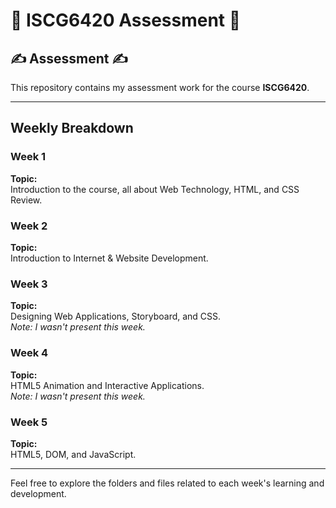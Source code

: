 # 🤖 ISCG6420 Assessment 🤖

## ✍️ Assessment ✍️
This repository contains my assessment work for the course **ISCG6420**.

---

## Weekly Breakdown

### Week 1
**Topic:**  
Introduction to the course, all about Web Technology, HTML, and CSS Review.

### Week 2
**Topic:**  
Introduction to Internet & Website Development.

### Week 3
**Topic:**  
Designing Web Applications, Storyboard, and CSS.  
*Note: I wasn't present this week.*

### Week 4
**Topic:**  
HTML5 Animation and Interactive Applications.  
*Note: I wasn't present this week.*

### Week 5
**Topic:**  
HTML5, DOM, and JavaScript.

---

Feel free to explore the folders and files related to each week's learning and development.
